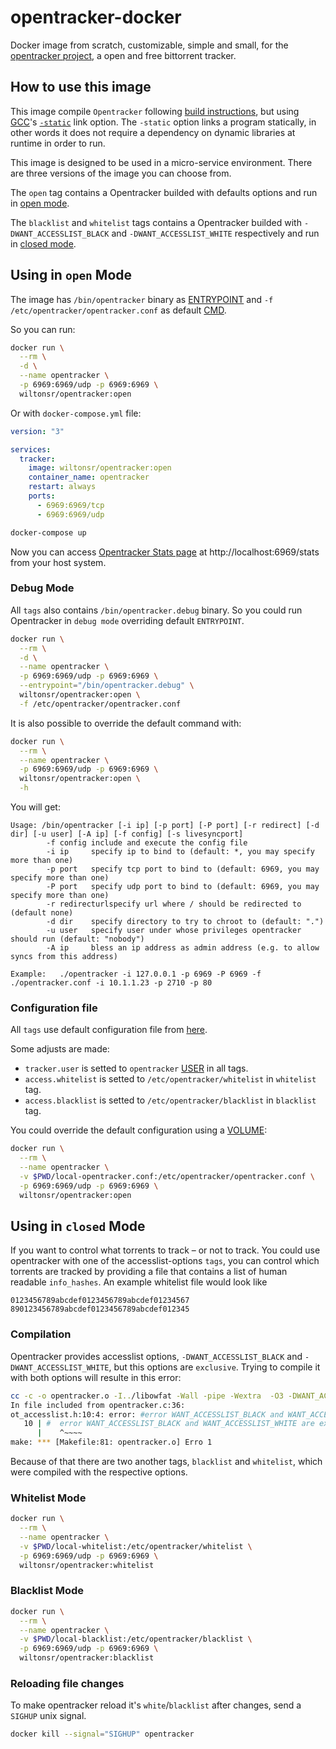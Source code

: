 # opentracker-docker

Docker image from scratch, customizable, simple and small, for the [opentracker project](https://erdgeist.org/arts/software/opentracker/), a open and free bittorrent tracker.

## How to use this image

This image compile `Opentracker` following [build instructions](https://erdgeist.org/arts/software/opentracker/#build-instructions), but using [GCC](https://gcc.gnu.org/)'s [`-static`](https://gcc.gnu.org/onlinedocs/gcc/Link-Options.html) link option. The `-static` option links a program statically, in other words it does not require a dependency on dynamic libraries at runtime in order to run.

This image is designed to be used in a micro-service environment. There are three versions of the image you can choose from.

The `open` tag contains a Opentracker builded with defaults options and run in [open mode](https://erdgeist.org/arts/software/opentracker/#invocation).

The `blacklist` and `whitelist` tags contains a Opentracker builded with `-DWANT_ACCESSLIST_BLACK` and `-DWANT_ACCESSLIST_WHITE` respectively and run in [closed mode](https://erdgeist.org/arts/software/opentracker/#closed-mode).

## Using in `open` Mode

The image has `/bin/opentracker` binary as [ENTRYPOINT](https://docs.docker.com/engine/reference/builder/#entrypoint) and `-f /etc/opentracker/opentracker.conf` as default [CMD](https://docs.docker.com/engine/reference/builder/#exec-form-entrypoint-example).

So you can run:

```bash
docker run \
  --rm \
  -d \
  --name opentracker \
  -p 6969:6969/udp -p 6969:6969 \
  wiltonsr/opentracker:open
```

Or with `docker-compose.yml` file:

```yml
version: "3"

services:
  tracker:
    image: wiltonsr/opentracker:open
    container_name: opentracker
    restart: always
    ports:
      - 6969:6969/tcp
      - 6969:6969/udp
```

```bash
docker-compose up
```

Now you can access [Opentracker Stats page](https://erdgeist.org/arts/software/opentracker/#statistics) at http://localhost:6969/stats from your host system.

### Debug Mode

All `tags` also contains `/bin/opentracker.debug` binary. So you could run Opentracker in `debug mode` overriding default `ENTRYPOINT`.

```bash
docker run \
  --rm \
  -d \
  --name opentracker \
  -p 6969:6969/udp -p 6969:6969 \
  --entrypoint="/bin/opentracker.debug" \
  wiltonsr/opentracker:open \
  -f /etc/opentracker/opentracker.conf
```

It is also possible to override the default command with:

```bash
docker run \
  --rm \
  --name opentracker \
  -p 6969:6969/udp -p 6969:6969 \
  wiltonsr/opentracker:open \
  -h
```

You will get:

```text
Usage: /bin/opentracker [-i ip] [-p port] [-P port] [-r redirect] [-d dir] [-u user] [-A ip] [-f config] [-s livesyncport]
        -f config include and execute the config file
        -i ip     specify ip to bind to (default: *, you may specify more than one)
        -p port   specify tcp port to bind to (default: 6969, you may specify more than one)
        -P port   specify udp port to bind to (default: 6969, you may specify more than one)
        -r redirecturlspecify url where / should be redirected to (default none)
        -d dir    specify directory to try to chroot to (default: ".")
        -u user   specify user under whose privileges opentracker should run (default: "nobody")
        -A ip     bless an ip address as admin address (e.g. to allow syncs from this address)

Example:   ./opentracker -i 127.0.0.1 -p 6969 -P 6969 -f ./opentracker.conf -i 10.1.1.23 -p 2710 -p 80
```

### Configuration file

All `tags` use default configuration file from [here](https://erdgeist.org/gitweb/opentracker/tree/opentracker.conf.sample).

Some adjusts are made:

- `tracker.user` is setted to `opentracker` [USER](https://docs.docker.com/engine/reference/builder/#user) in all tags.
- `access.whitelist` is setted to `/etc/opentracker/whitelist` in `whitelist` tag.
- `access.blacklist` is setted to `/etc/opentracker/blacklist` in `blacklist` tag.

You could override the default configuration using a [VOLUME](https://docs.docker.com/engine/reference/builder/#volume):

```bash
docker run \
  --rm \
  --name opentracker \
  -v $PWD/local-opentracker.conf:/etc/opentracker/opentracker.conf \
  -p 6969:6969/udp -p 6969:6969 \
  wiltonsr/opentracker:open
```

## Using in `closed` Mode

If you want to control what torrents to track – or not to track. You could use opentracker with one of the accesslist-options `tags`, you can control which torrents are tracked by providing a file that contains a list of human readable `info_hashes`. An example whitelist file would look like

```text
0123456789abcdef0123456789abcdef01234567
890123456789abcdef0123456789abcdef012345
```

### Compilation

Opentracker provides accesslist options, `-DWANT_ACCESSLIST_BLACK` and `-DWANT_ACCESSLIST_WHITE`, but this options are `exclusive`. Trying to compile it with both options will resulte in this error:

```bash
cc -c -o opentracker.o -I../libowfat -Wall -pipe -Wextra  -O3 -DWANT_ACCESSLIST_BLACK -DWANT_ACCESSLIST_WHITE -DWANT_FULLSCRAPE opentracker.c
In file included from opentracker.c:36:
ot_accesslist.h:10:4: error: #error WANT_ACCESSLIST_BLACK and WANT_ACCESSLIST_WHITE are exclusive.
   10 | #  error WANT_ACCESSLIST_BLACK and WANT_ACCESSLIST_WHITE are exclusive.
      |    ^~~~~
make: *** [Makefile:81: opentracker.o] Erro 1
```

Because of that there are two another tags, `blacklist` and `whitelist`, which were compiled with the respective options.

### Whitelist Mode

```bash
docker run \
  --rm \
  --name opentracker \
  -v $PWD/local-whitelist:/etc/opentracker/whitelist \
  -p 6969:6969/udp -p 6969:6969 \
  wiltonsr/opentracker:whitelist
```

### Blacklist Mode

```bash
docker run \
  --rm \
  --name opentracker \
  -v $PWD/local-blacklist:/etc/opentracker/blacklist \
  -p 6969:6969/udp -p 6969:6969 \
  wiltonsr/opentracker:blacklist
```

### Reloading file changes

To make opentracker reload it's `white`/`blacklist` after changes, send a `SIGHUP` unix signal.

```bash
docker kill --signal="SIGHUP" opentracker
```
